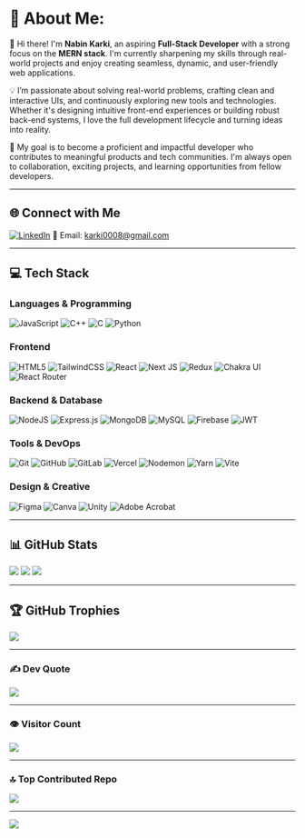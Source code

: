 

# 💫 About Me:

👋 Hi there! I'm **Nabin Karki**, an aspiring **Full-Stack Developer** with a strong focus on the **MERN stack**. I'm currently sharpening my skills through real-world projects and enjoy creating seamless, dynamic, and user-friendly web applications.

💡 I’m passionate about solving real-world problems, crafting clean and interactive UIs, and continuously exploring new tools and technologies. Whether it's designing intuitive front-end experiences or building robust back-end systems, I love the full development lifecycle and turning ideas into reality.

🎯 My goal is to become a proficient and impactful developer who contributes to meaningful products and tech communities. I'm always open to collaboration, exciting projects, and learning opportunities from fellow developers.

---

## 🌐 Connect with Me

[![LinkedIn](https://img.shields.io/badge/LinkedIn-%230077B5.svg?style=flat-square\&logo=linkedin\&logoColor=white)](https://www.linkedin.com/in/nabin-karki-22a872203/)
📧 Email: karki0008@gmail.com

---

## 💻 Tech Stack

### **Languages & Programming**

![JavaScript](https://img.shields.io/badge/javascript-%23F7DF1E.svg?style=flat-square\&logo=javascript\&logoColor=black)
![C++](https://img.shields.io/badge/c++-%2300599C.svg?style=flat-square\&logo=c%2B%2B\&logoColor=white)
![C](https://img.shields.io/badge/c-%2300599C.svg?style=flat-square\&logo=c\&logoColor=white)
![Python](https://img.shields.io/badge/python-3670A0.svg?style=flat-square\&logo=python\&logoColor=ffdd54)

### **Frontend**

![HTML5](https://img.shields.io/badge/html5-%23E34F26.svg?style=flat-square\&logo=html5\&logoColor=white)
![TailwindCSS](https://img.shields.io/badge/tailwindcss-%2338B2AC.svg?style=flat-square\&logo=tailwind-css\&logoColor=white)
![React](https://img.shields.io/badge/react-%2361DAFB.svg?style=flat-square\&logo=react\&logoColor=black)
![Next JS](https://img.shields.io/badge/next.js-black.svg?style=flat-square\&logo=next.js\&logoColor=white)
![Redux](https://img.shields.io/badge/redux-%23593d88.svg?style=flat-square\&logo=redux\&logoColor=white)
![Chakra UI](https://img.shields.io/badge/chakra-%234ED1C5.svg?style=flat-square\&logo=chakraui\&logoColor=white)
![React Router](https://img.shields.io/badge/React_Router-CA4245.svg?style=flat-square\&logo=react-router\&logoColor=white)

### **Backend & Database**

![NodeJS](https://img.shields.io/badge/node.js-6DA55F.svg?style=flat-square\&logo=node.js\&logoColor=white)
![Express.js](https://img.shields.io/badge/express.js-%23404d59.svg?style=flat-square\&logo=express\&logoColor=white)
![MongoDB](https://img.shields.io/badge/MongoDB-%234ea94b.svg?style=flat-square\&logo=mongodb\&logoColor=white)
![MySQL](https://img.shields.io/badge/mysql-4479A1.svg?style=flat-square\&logo=mysql\&logoColor=white)
![Firebase](https://img.shields.io/badge/firebase-FFCA28.svg?style=flat-square\&logo=firebase\&logoColor=white)
![JWT](https://img.shields.io/badge/JWT-black.svg?style=flat-square\&logo=JSON%20web%20tokens\&logoColor=white)

### **Tools & DevOps**

![Git](https://img.shields.io/badge/git-%23F05033.svg?style=flat-square\&logo=git\&logoColor=white)
![GitHub](https://img.shields.io/badge/github-%23121011.svg?style=flat-square\&logo=github\&logoColor=white)
![GitLab](https://img.shields.io/badge/gitlab-%23181717.svg?style=flat-square\&logo=gitlab\&logoColor=white)
![Vercel](https://img.shields.io/badge/vercel-%23000000.svg?style=flat-square\&logo=vercel\&logoColor=white)
![Nodemon](https://img.shields.io/badge/nodemon-%23323330.svg?style=flat-square\&logo=nodemon\&logoColor=BBDEAD)
![Yarn](https://img.shields.io/badge/yarn-%232C8EBB.svg?style=flat-square\&logo=yarn\&logoColor=white)
![Vite](https://img.shields.io/badge/vite-%23646CFF.svg?style=flat-square\&logo=vite\&logoColor=white)

### **Design & Creative**

![Figma](https://img.shields.io/badge/figma-%23F24E1E.svg?style=flat-square\&logo=figma\&logoColor=white)
![Canva](https://img.shields.io/badge/Canva-%2300C4CC.svg?style=flat-square\&logo=Canva\&logoColor=white)
![Unity](https://img.shields.io/badge/unity-%23000000.svg?style=flat-square\&logo=unity\&logoColor=white)
![Adobe Acrobat](https://img.shields.io/badge/Adobe%20Acrobat-EC1C24.svg?style=flat-square\&logo=Adobe%20Acrobat%20Reader\&logoColor=white)

---

## 📊 GitHub Stats

![](https://github-readme-stats.vercel.app/api?username=nabin171\&theme=radical\&hide_border=false\&show_icons=true\&count_private=true)
![](https://github-readme-streak-stats.herokuapp.com?user=nabin171\&theme=radical\&hide_border=false)
![](https://github-readme-stats.vercel.app/api/top-langs/?username=nabin171\&theme=radical\&hide_border=false\&layout=compact)

---

## 🏆 GitHub Trophies

![](https://github-profile-trophy.vercel.app/?username=nabin171\&theme=radical\&no-frame=true\&margin-w=6)

---

### ✍️ Dev Quote

![](https://quotes-github-readme.vercel.app/api?type=horizontal\&theme=radical)

---


### 👁️ Visitor Count

[![](https://visitcount.itsvg.in/api?id=nabin171\&label=Profile%20Views\&icon=5\&color=12)](https://visitcount.itsvg.in)

---


### 🔝 Top Contributed Repo
![](https://github-contributor-stats.vercel.app/api?username=nabin171&limit=5&theme=dark&combine_all_yearly_contributions=true)

---
[![](https://visitcount.itsvg.in/api?id=nabin171&icon=0&color=0)](https://visitcount.itsvg.in)

<!-- Proudly created with GPRM ( https://gprm.itsvg.in ) -->
